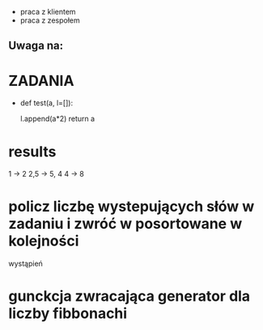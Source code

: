 

- praca z klientem
- praca z zespołem


Uwaga na:
- 





# ZADANIA

- def test(a, l=[]):
    
    l.append(a*2)
    return a

# results 
1 -> 2
2,5 -> 5, 4
4 -> 8


# policz liczbę wystepujących słów w zadaniu i zwróć w posortowane w kolejności 
wystąpień


# gunckcja zwracająca generator dla liczby fibbonachi
